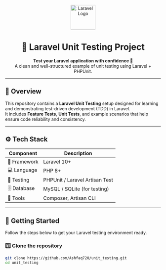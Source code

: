 <!-- Banner -->
<p align="center">
  <img src="https://laravel.com/img/logomark.min.svg" width="80" alt="Laravel Logo"/>
</p>

<h1 align="center">🧪 Laravel Unit Testing Project</h1>

<p align="center">
  <strong>Test your Laravel application with confidence 🚀</strong><br>
  A clean and well-structured example of unit testing using Laravel + PHPUnit.
</p>

---

## 🧩 Overview
This repository contains a **Laravel Unit Testing** setup designed for learning and demonstrating test-driven development (TDD) in Laravel.  
It includes **Feature Tests**, **Unit Tests**, and example scenarios that help ensure code reliability and consistency.

---

## ⚙️ Tech Stack

| Component | Description |
|------------|-------------|
| 🧠 Framework | Laravel 10+ |
| 💻 Language | PHP 8+ |
| 🧪 Testing | PHPUnit / Laravel Artisan Test |
| 🗄️ Database | MySQL / SQLite (for testing) |
| 🔧 Tools | Composer, Artisan CLI |

---

## 🚀 Getting Started

Follow the steps below to get your Laravel testing environment ready.

### 1️⃣ Clone the repository
```bash
git clone https://github.com/Ashfaq720/unit_testing.git
cd unit_testing
